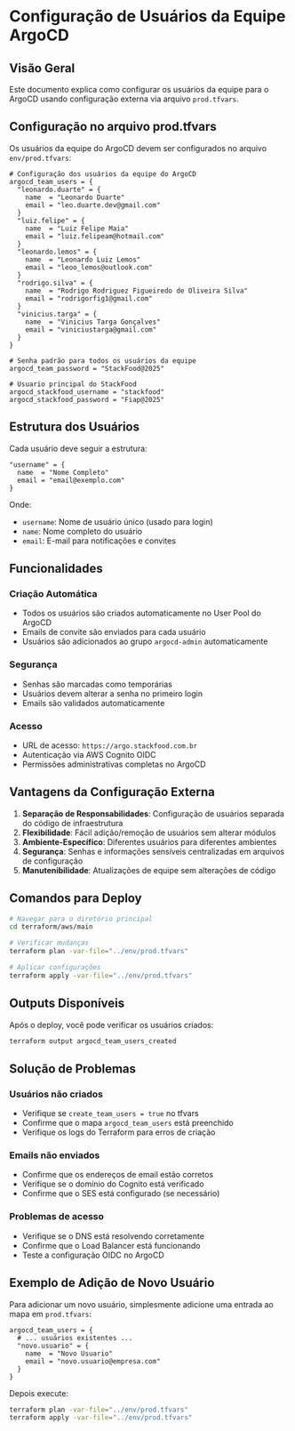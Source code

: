 # Configuração de Usuários da Equipe ArgoCD

## Visão Geral

Este documento explica como configurar os usuários da equipe para o ArgoCD usando configuração externa via arquivo `prod.tfvars`.

## Configuração no arquivo prod.tfvars

Os usuários da equipe do ArgoCD devem ser configurados no arquivo `env/prod.tfvars`:

```hcl
# Configuração dos usuários da equipe do ArgoCD
argocd_team_users = {
  "leonardo.duarte" = {
    name  = "Leonardo Duarte"
    email = "leo.duarte.dev@gmail.com"
  }
  "luiz.felipe" = {
    name  = "Luiz Felipe Maia"
    email = "luiz.felipeam@hotmail.com"
  }
  "leonardo.lemos" = {
    name  = "Leonardo Luiz Lemos"
    email = "leoo_lemos@outlook.com"
  }
  "rodrigo.silva" = {
    name  = "Rodrigo Rodriguez Figueiredo de Oliveira Silva"
    email = "rodrigorfig1@gmail.com"
  }
  "vinicius.targa" = {
    name  = "Vinicius Targa Gonçalves"
    email = "viniciustarga@gmail.com"
  }
}

# Senha padrão para todos os usuários da equipe
argocd_team_password = "StackFood@2025"

# Usuario principal do StackFood
argocd_stackfood_username = "stackfood"
argocd_stackfood_password = "Fiap@2025"
```

## Estrutura dos Usuários

Cada usuário deve seguir a estrutura:

```hcl
"username" = {
  name  = "Nome Completo"
  email = "email@exemplo.com"
}
```

Onde:

- `username`: Nome de usuário único (usado para login)
- `name`: Nome completo do usuário
- `email`: E-mail para notificações e convites

## Funcionalidades

### Criação Automática

- Todos os usuários são criados automaticamente no User Pool do ArgoCD
- Emails de convite são enviados para cada usuário
- Usuários são adicionados ao grupo `argocd-admin` automaticamente

### Segurança

- Senhas são marcadas como temporárias
- Usuários devem alterar a senha no primeiro login
- Emails são validados automaticamente

### Acesso

- URL de acesso: `https://argo.stackfood.com.br`
- Autenticação via AWS Cognito OIDC
- Permissões administrativas completas no ArgoCD

## Vantagens da Configuração Externa

1. **Separação de Responsabilidades**: Configuração de usuários separada do código de infraestrutura
2. **Flexibilidade**: Fácil adição/remoção de usuários sem alterar módulos
3. **Ambiente-Específico**: Diferentes usuários para diferentes ambientes
4. **Segurança**: Senhas e informações sensíveis centralizadas em arquivos de configuração
5. **Manutenibilidade**: Atualizações de equipe sem alterações de código

## Comandos para Deploy

```bash
# Navegar para o diretório principal
cd terraform/aws/main

# Verificar mudanças
terraform plan -var-file="../env/prod.tfvars"

# Aplicar configurações
terraform apply -var-file="../env/prod.tfvars"
```

## Outputs Disponíveis

Após o deploy, você pode verificar os usuários criados:

```bash
terraform output argocd_team_users_created
```

## Solução de Problemas

### Usuários não criados

- Verifique se `create_team_users = true` no tfvars
- Confirme que o mapa `argocd_team_users` está preenchido
- Verifique os logs do Terraform para erros de criação

### Emails não enviados

- Confirme que os endereços de email estão corretos
- Verifique se o domínio do Cognito está verificado
- Confirme que o SES está configurado (se necessário)

### Problemas de acesso

- Verifique se o DNS está resolvendo corretamente
- Confirme que o Load Balancer está funcionando
- Teste a configuração OIDC no ArgoCD

## Exemplo de Adição de Novo Usuário

Para adicionar um novo usuário, simplesmente adicione uma entrada ao mapa em `prod.tfvars`:

```hcl
argocd_team_users = {
  # ... usuários existentes ...
  "novo.usuario" = {
    name  = "Novo Usuario"
    email = "novo.usuario@empresa.com"
  }
}
```

Depois execute:

```bash
terraform plan -var-file="../env/prod.tfvars"
terraform apply -var-file="../env/prod.tfvars"
```
